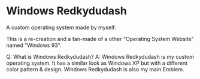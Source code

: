 # Windows Redkydudash
A custom operating system made by myself.

This is a re-creation and a fan-made of a other "Operating System Website" named "Windows 93".

Q: What is Windows Redkydudash?
A: Windows Redkydudash is my custom operating system. It has a similar look as Windows XP but with a different color pattern & design.
Windows Redkydudash is also my main Emblem.
